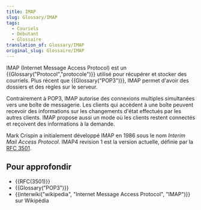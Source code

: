 ```yaml
---
title: IMAP
slug: Glossary/IMAP
tags:
  - Couriels
  - Débutant
  - Glossaire
translation_of: Glossary/IMAP
original_slug: Glossaire/IMAP
---
```

IMAP (Internet Message Access Protocol) est un {{Glossary("Protocol","protocole")}} utilisé pour récupérer et stocker des courriels. Plus récent que {{Glossary("POP3")}}, IMAP permet d'avoir des dossiers et des règles sur le serveur.

Contrairement à POP3, IMAP autorise des connexions multiples simultanées vers une boîte de messagerie. Les clients qui accèdent à une boîte peuvent recevoir des informations sur les changements d'état effectués par les autres clients. IMAP propose aussi un mode où les clients restent connectés et reçoivent des informations à la demande.

Mark Crispin a initialement développé IMAP en 1986 sous le nom _Interim Mail Access Protocol_. IMAP4 revision 1 est la version actuelle, définie par la [RFC 3501](http://www.faqs.org/rfcs/rfc3501.html).

## Pour approfondir

- {{RFC(3501)}}
- {{Glossary("POP3")}}
- {{interwiki("wikipedia", "Internet Message Access Protocol", "IMAP")}} sur Wikipédia
